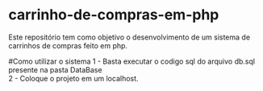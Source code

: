 # carrinho-de-compras-em-php
Este repositório tem como objetivo o desenvolvimento de um sistema de carrinhos de compras feito em php. <br />

#Como utilizar o sistema 
1 - Basta executar o codigo sql do arquivo db.sql presente na pasta DataBase <br />
2 - Coloque o projeto em um localhost.


